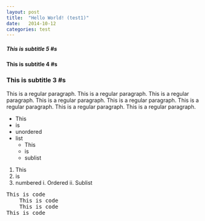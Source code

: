 ```yaml
---
layout: post
title:  "Hello World! (test1)"
date:   2014-10-12
categories: test
---
```

##### This is subtitle 5 #s

#### This is subtitle 4 #s

### This is subtitle 3 #s

This is a regular paragraph. This is a regular paragraph. This is a regular paragraph. This is a regular paragraph. This is a regular paragraph. This is a regular paragraph. This is a regular paragraph. This is a regular paragraph.

- This
- is
- unordered
- list
	- This
	- is
	- sublist

1. This
2. is
3. numbered
	i. Ordered
	ii. Sublist


<pre>
This is code
	This is code
	This is code
This is code
</pre>





